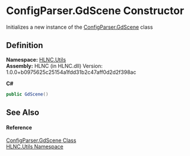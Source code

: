 # ConfigParser.GdScene Constructor


Initializes a new instance of the <a href="T_HLNC_Utils_ConfigParser_GdScene">ConfigParser.GdScene</a> class



## Definition
**Namespace:** <a href="N_HLNC_Utils">HLNC.Utils</a>  
**Assembly:** HLNC (in HLNC.dll) Version: 1.0.0+b0975625c25154a1fdd31b2c47aff0d2d2f398ac

**C#**
``` C#
public GdScene()
```



## See Also


#### Reference
<a href="T_HLNC_Utils_ConfigParser_GdScene">ConfigParser.GdScene Class</a>  
<a href="N_HLNC_Utils">HLNC.Utils Namespace</a>  
